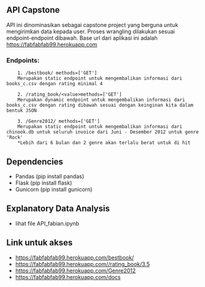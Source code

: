 ## API Capstone
API ini dinominasikan sebagai capstone project yang berguna untuk mengirimkan data kepada user. Proses wrangling dilakukan sesuai endpoint-endpoint dibawah. Base url dari aplikasi ini adalah https://fabfabfab99.herokuapp.com

### Endpoints: 
```
    1. /bestbook/ methods=['GET']
    Merupakan static endpoint untuk mengembalikan informasi dari books_c.csv dengan rating minimal 4  
    
    2. /rating_book/<value>methods=['GET']
    Merupakan dynamic endpoint untuk mengembalikan informasi dari books_c.csv dengan rating dibawah sesuai dengan keinginan kita dalam bentuk JSON
        
    3. /Genre2012/ methods=['GET']
    Merupakan static endpoint untuk mengembalikan informasi dari chinook.db untuk seluruh invoice dari Juni - Desember 2012 untuk genre 'Rock'
    *Lebih dari 6 bulan dan 2 genre akan terlalu berat untuk di hit
```

## Dependencies
- Pandas    (pip install pandas)
- Flask     (pip install flask)
- Gunicorn  (pip install gunicorn)

## Explanatory Data Analysis
- lihat file API_fabian.ipynb

## Link untuk akses
- https://fabfabfab99.herokuapp.com/bestbook/
- https://fabfabfab99.herokuapp.com//rating_book/3.5
- https://fabfabfab99.herokuapp.com/Genre2012
- https://fabfabfab99.herokuapp.com/docs

